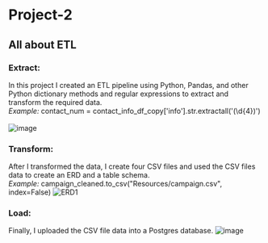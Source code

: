 # Project-2
## All about ETL <br />
### Extract:
In this project I created an ETL pipeline using Python, Pandas, and other Python dictionary methods and regular expressions to extract and transform the required data. <br />
*Example:* contact_num = contact_info_df_copy['info'].str.extractall('(\d{4})') <br />
<br />
![image](https://github.com/dclaxto1/Project-2/assets/128431134/1c0c0042-3ba5-4661-b828-eba4489c9862)

### Transform:
After I transformed the data, I create four CSV files and used the CSV files data to create an ERD and a table schema. <br />
*Example:* campaign_cleaned.to_csv("Resources/campaign.csv", index=False)
![ERD1](https://github.com/dclaxto1/Project-2/assets/128431134/e8aaaa49-7e10-4bfa-bc9f-2a217e7cda72)

### Load:
Finally, I uploaded the CSV file data into a Postgres database.
![image](https://github.com/dclaxto1/Project-2/assets/128431134/19686170-8dbc-4b64-abbf-bf0feb2d3326)
